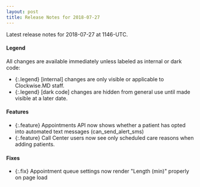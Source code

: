 ```yaml
---
layout: post
title: Release Notes for 2018-07-27
---
```


Latest release notes for 2018-07-27 at 1146-UTC.

<div class='legend' markdown='1'>

#### Legend

All changes are available immediately unless labeled as internal or dark code:

- {:.legend} [internal] changes are only visible or applicable to Clockwise.MD staff.
- {:.legend} [dark code] changes are hidden from general use until made visible at a later date.

</div>

<div class='features' markdown='1'>

#### Features

- {:.feature} Appointments API now shows whether a patient has opted into automated text messages (can_send_alert_sms)
- {:.feature} Call Center users now see only scheduled care reasons when adding patients.

</div>

<div class='fixes' markdown='1'>

#### Fixes

- {:.fix} Appointment queue settings now render "Length (min)" properly on page load

</div>
